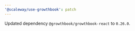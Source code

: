 ```yaml
---
'@scaleway/use-growthbook': patch
---
```


Updated dependency `@growthbook/growthbook-react` to `0.26.0`.
